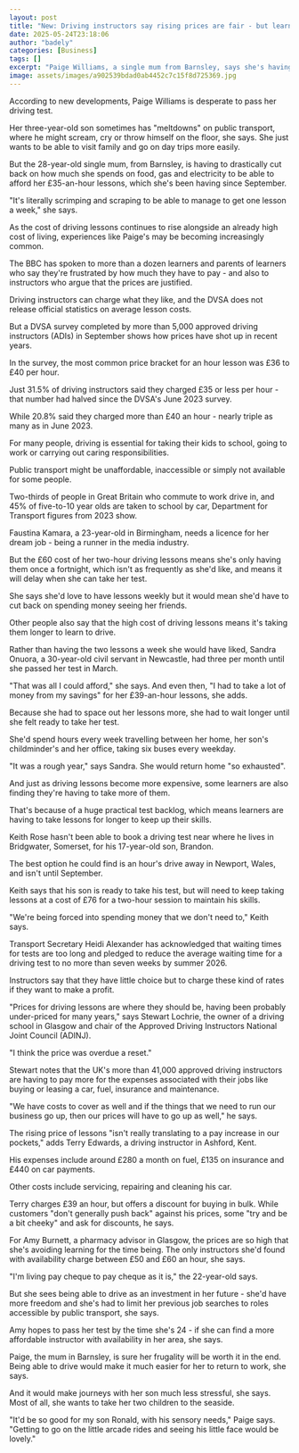 ```yaml
---
layout: post
title: "New: Driving instructors say rising prices are fair - but learners can't keep up"
date: 2025-05-24T23:18:06
author: "badely"
categories: [Business]
tags: []
excerpt: "Paige Williams, a single mum from Barnsley, says she's having to drastically cut back on spending to afford her £35-an-hour driving lessons."
image: assets/images/a902539bdad0ab4452c7c15f8d725369.jpg
---
```


According to new developments, Paige Williams is desperate to pass her driving test.

Her three-year-old son sometimes has "meltdowns" on public transport, where he might scream, cry or throw himself on the floor, she says. She just wants to be able to visit family and go on day trips more easily.

But the 28-year-old single mum, from Barnsley, is having to drastically cut back on how much she spends on food, gas and electricity to be able to afford her £35-an-hour lessons, which she's been having since September.

"It's literally scrimping and scraping to be able to manage to get one lesson a week," she says.

As the cost of driving lessons continues to rise alongside an already high cost of living, experiences like Paige's may be becoming increasingly common. 

The BBC has spoken to more than a dozen learners and parents of learners who say they're frustrated by how much they have to pay - and also to instructors who argue that the prices are justified.

Driving instructors can charge what they like, and the DVSA does not release official statistics on average lesson costs. 

But a DVSA survey completed by more than 5,000 approved driving instructors (ADIs) in September shows how prices have shot up in recent years.

In the survey, the most common price bracket for an hour lesson was £36 to £40 per hour.

Just 31.5% of driving instructors said they charged £35 or less per hour - that number had halved since the DVSA's June 2023 survey. 

While 20.8% said they charged more than £40 an hour - nearly triple as many as in June 2023.

For many people, driving is essential for taking their kids to school, going to work or carrying out caring responsibilities. 

Public transport might be unaffordable, inaccessible or simply not available for some people. 

Two-thirds of people in Great Britain who commute to work drive in, and 45% of five-to-10 year olds are taken to school by car, Department for Transport figures from 2023 show.

Faustina Kamara, a 23-year-old in Birmingham, needs a licence for her dream job - being a runner in the media industry. 

But the £60 cost of her two-hour driving lessons means she's only having them once a fortnight, which isn't as frequently as she'd like, and means it will delay when she can take her test. 

She says she'd love to have lessons weekly but it would mean she'd have to cut back on spending money seeing her friends.

Other people also say that the high cost of driving lessons means it's taking them longer to learn to drive.

Rather than having the two lessons a week she would have liked, Sandra Onuora, a 30-year-old civil servant in Newcastle, had three per month until she passed her test in March.

"That was all I could afford," she says. And even then, "I had to take a lot of money from my savings" for her £39-an-hour lessons, she adds.

Because she had to space out her lessons more, she had to wait longer until she felt ready to take her test. 

She'd spend hours every week travelling between her home, her son's childminder's and her office, taking six buses every weekday.

"It was a rough year," says Sandra. She would return home "so exhausted".

And just as driving lessons become more expensive, some learners are also finding they're having to take more of them. 

That's because of a huge practical test backlog, which means learners are having to take lessons for longer to keep up their skills.

Keith Rose hasn't been able to book a driving test near where he lives in Bridgwater, Somerset, for his 17-year-old son, Brandon. 

The best option he could find is an hour's drive away in Newport, Wales, and isn't until September.

Keith says that his son is ready to take his test, but will need to keep taking lessons at a cost of £76 for a two-hour session to maintain his skills. 

"We're being forced into spending money that we don't need to," Keith says. 

Transport Secretary Heidi Alexander has acknowledged that waiting times for tests are too long and pledged to reduce the average waiting time for a driving test to no more than seven weeks by summer 2026.

Instructors say that they have little choice but to charge these kind of rates if they want to make a profit.

"Prices for driving lessons are where they should be, having been probably under-priced for many years," says Stewart Lochrie, the owner of a driving school in Glasgow and chair of the Approved Driving Instructors National Joint Council (ADINJ). 

"I think the price was overdue a reset."

Stewart notes that the UK's more than 41,000 approved driving instructors are having to pay more for the expenses associated with their jobs like buying or leasing a car, fuel, insurance and maintenance.

"We have costs to cover as well and if the things that we need to run our business go up, then our prices will have to go up as well," he says.

The rising price of lessons "isn't really translating to a pay increase in our pockets," adds Terry Edwards, a driving instructor in Ashford, Kent. 

His expenses include around £280 a month on fuel, £135 on insurance and £440 on car payments.

Other costs include servicing, repairing and cleaning his car.

Terry charges £39 an hour, but offers a discount for buying in bulk. While customers "don't generally push back" against his prices, some "try and be a bit cheeky" and ask for discounts, he says.

For Amy Burnett, a pharmacy advisor in Glasgow, the prices are so high that she's avoiding learning for the time being. The only instructors she'd found with availability charge between £50 and £60 an hour, she says.

"I'm living pay cheque to pay cheque as it is," the 22-year-old says. 

But she sees being able to drive as an investment in her future - she'd have more freedom and she's had to limit her previous job searches to roles accessible by public transport, she says. 

Amy hopes to pass her test by the time she's 24 - if she can find a more affordable instructor with availability in her area, she says.

Paige, the mum in Barnsley, is sure her frugality will be worth it in the end. Being able to drive would make it much easier for her to return to work, she says.

And it would make journeys with her son much less stressful, she says. Most of all, she wants to take her two children to the seaside.

"It'd be so good for my son Ronald, with his sensory needs," Paige says. "Getting to go on the little arcade rides and seeing his little face would be lovely."

